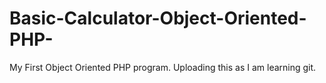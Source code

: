 # Basic-Calculator-Object-Oriented-PHP-
My First Object Oriented PHP program. Uploading this as I am learning git.

